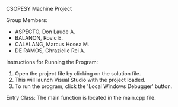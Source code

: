 CSOPESY Machine Project

Group Members:
- ASPECTO, Don Laude A.
- BALANON, Rovic E.
- CALALANG, Marcus Hosea M.
- DE RAMOS, Ghrazielle Rei A.

Instructions for Running the Program:

1. Open the project file by clicking on the solution file.
2. This will launch Visual Studio with the project loaded.
3. To run the program, click the 'Local Windows Debugger' button.
   
Entry Class: The main function is located in the main.cpp file.
